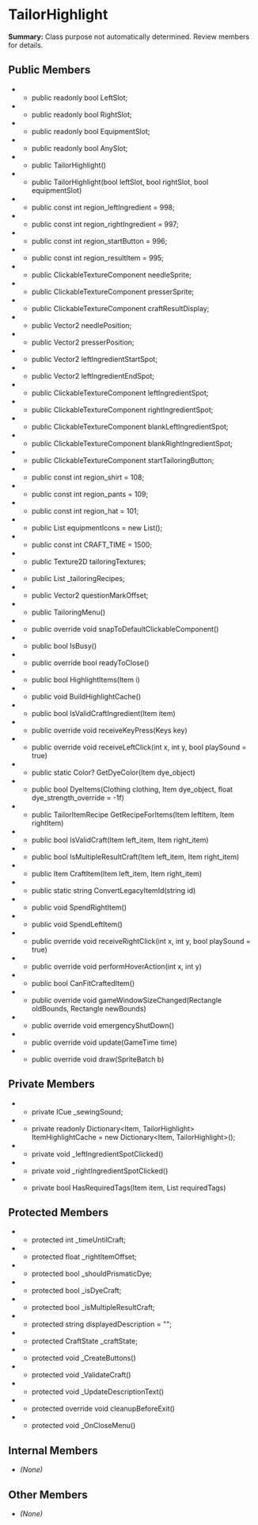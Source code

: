 # TailorHighlight

**Summary:** Class purpose not automatically determined. Review members for details.

## Public Members
- - public readonly bool LeftSlot;
- - public readonly bool RightSlot;
- - public readonly bool EquipmentSlot;
- - public readonly bool AnySlot;
- - public TailorHighlight()
- - public TailorHighlight(bool leftSlot, bool rightSlot, bool equipmentSlot)
- - public const int region_leftIngredient = 998;
- - public const int region_rightIngredient = 997;
- - public const int region_startButton = 996;
- - public const int region_resultItem = 995;
- - public ClickableTextureComponent needleSprite;
- - public ClickableTextureComponent presserSprite;
- - public ClickableTextureComponent craftResultDisplay;
- - public Vector2 needlePosition;
- - public Vector2 presserPosition;
- - public Vector2 leftIngredientStartSpot;
- - public Vector2 leftIngredientEndSpot;
- - public ClickableTextureComponent leftIngredientSpot;
- - public ClickableTextureComponent rightIngredientSpot;
- - public ClickableTextureComponent blankLeftIngredientSpot;
- - public ClickableTextureComponent blankRightIngredientSpot;
- - public ClickableTextureComponent startTailoringButton;
- - public const int region_shirt = 108;
- - public const int region_pants = 109;
- - public const int region_hat = 101;
- - public List<ClickableComponent> equipmentIcons = new List<ClickableComponent>();
- - public const int CRAFT_TIME = 1500;
- - public Texture2D tailoringTextures;
- - public List<TailorItemRecipe> _tailoringRecipes;
- - public Vector2 questionMarkOffset;
- - public TailoringMenu()
- - public override void snapToDefaultClickableComponent()
- - public bool IsBusy()
- - public override bool readyToClose()
- - public bool HighlightItems(Item i)
- - public void BuildHighlightCache()
- - public bool IsValidCraftIngredient(Item item)
- - public override void receiveKeyPress(Keys key)
- - public override void receiveLeftClick(int x, int y, bool playSound = true)
- - public static Color? GetDyeColor(Item dye_object)
- - public bool DyeItems(Clothing clothing, Item dye_object, float dye_strength_override = -1f)
- - public TailorItemRecipe GetRecipeForItems(Item leftItem, Item rightItem)
- - public bool IsValidCraft(Item left_item, Item right_item)
- - public bool IsMultipleResultCraft(Item left_item, Item right_item)
- - public Item CraftItem(Item left_item, Item right_item)
- - public static string ConvertLegacyItemId(string id)
- - public void SpendRightItem()
- - public void SpendLeftItem()
- - public override void receiveRightClick(int x, int y, bool playSound = true)
- - public override void performHoverAction(int x, int y)
- - public bool CanFitCraftedItem()
- - public override void gameWindowSizeChanged(Rectangle oldBounds, Rectangle newBounds)
- - public override void emergencyShutDown()
- - public override void update(GameTime time)
- - public override void draw(SpriteBatch b)

## Private Members
- - private ICue _sewingSound;
- - private readonly Dictionary<Item, TailorHighlight> ItemHighlightCache = new Dictionary<Item, TailorHighlight>();
- - private void _leftIngredientSpotClicked()
- - private void _rightIngredientSpotClicked()
- - private bool HasRequiredTags(Item item, List<string> requiredTags)

## Protected Members
- - protected int _timeUntilCraft;
- - protected float _rightItemOffset;
- - protected bool _shouldPrismaticDye;
- - protected bool _isDyeCraft;
- - protected bool _isMultipleResultCraft;
- - protected string displayedDescription = "";
- - protected CraftState _craftState;
- - protected void _CreateButtons()
- - protected void _ValidateCraft()
- - protected void _UpdateDescriptionText()
- - protected override void cleanupBeforeExit()
- - protected void _OnCloseMenu()

## Internal Members
- *(None)*

## Other Members
- *(None)*
